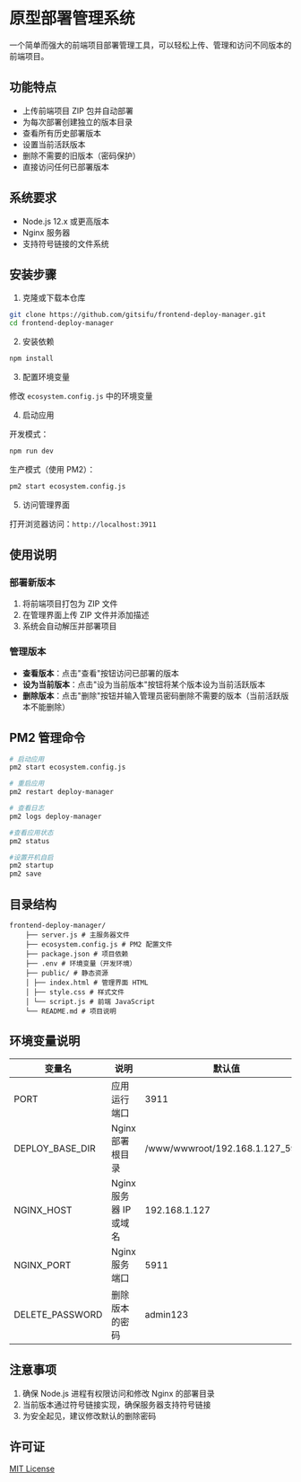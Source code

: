 
# 原型部署管理系统

一个简单而强大的前端项目部署管理工具，可以轻松上传、管理和访问不同版本的前端项目。

## 功能特点

- 上传前端项目 ZIP 包并自动部署
- 为每次部署创建独立的版本目录
- 查看所有历史部署版本
- 设置当前活跃版本
- 删除不需要的旧版本（密码保护）
- 直接访问任何已部署版本

## 系统要求

- Node.js 12.x 或更高版本
- Nginx 服务器
- 支持符号链接的文件系统

## 安装步骤

1. 克隆或下载本仓库

```bash
git clone https://github.com/gitsifu/frontend-deploy-manager.git
cd frontend-deploy-manager
```

2. 安装依赖

```bash
npm install
```

3. 配置环境变量

修改 `ecosystem.config.js` 中的环境变量

4. 启动应用

开发模式：
```bash
npm run dev
```

生产模式（使用 PM2）：

```bash
pm2 start ecosystem.config.js
```

5. 访问管理界面

打开浏览器访问：`http://localhost:3911`

## 使用说明

### 部署新版本

1. 将前端项目打包为 ZIP 文件
2. 在管理界面上传 ZIP 文件并添加描述
3. 系统会自动解压并部署项目

### 管理版本

- **查看版本**：点击"查看"按钮访问已部署的版本
- **设为当前版本**：点击"设为当前版本"按钮将某个版本设为当前活跃版本
- **删除版本**：点击"删除"按钮并输入管理员密码删除不需要的版本（当前活跃版本不能删除）

## PM2 管理命令

```bash
# 启动应用
pm2 start ecosystem.config.js

# 重启应用
pm2 restart deploy-manager

# 查看日志
pm2 logs deploy-manager

#查看应用状态
pm2 status

#设置开机自启
pm2 startup
pm2 save
```


## 目录结构

```
frontend-deploy-manager/
    ├── server.js # 主服务器文件
    ├── ecosystem.config.js # PM2 配置文件
    ├── package.json # 项目依赖
    ├── .env # 环境变量（开发环境）
    ├── public/ # 静态资源
    │ ├── index.html # 管理界面 HTML
    │ ├── style.css # 样式文件
    │ └── script.js # 前端 JavaScript
    └── README.md # 项目说明
```


## 环境变量说明

| 变量名 | 说明 | 默认值 |
|--------|------|--------|
| PORT | 应用运行端口 | 3911 |
| DEPLOY_BASE_DIR | Nginx 部署根目录 | /www/wwwroot/192.168.1.127_5911 |
| NGINX_HOST | Nginx 服务器 IP 或域名 | 192.168.1.127 |
| NGINX_PORT | Nginx 服务端口 | 5911 |
| DELETE_PASSWORD | 删除版本的密码 | admin123 |

## 注意事项

1. 确保 Node.js 进程有权限访问和修改 Nginx 的部署目录
2. 当前版本通过符号链接实现，确保服务器支持符号链接
3. 为安全起见，建议修改默认的删除密码

## 许可证

[MIT License](LICENSE)